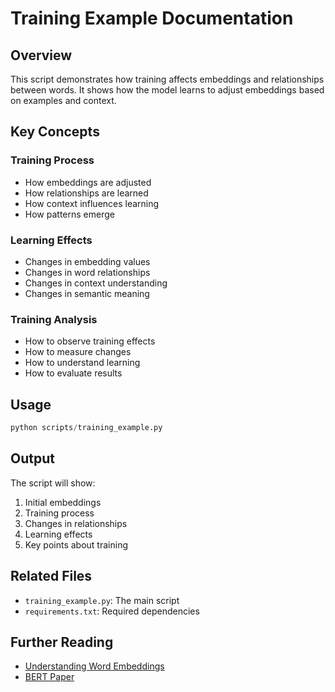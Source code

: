 # Training Example Documentation

## Overview
This script demonstrates how training affects embeddings and relationships between words. It shows how the model learns to adjust embeddings based on examples and context.

## Key Concepts

### Training Process
- How embeddings are adjusted
- How relationships are learned
- How context influences learning
- How patterns emerge

### Learning Effects
- Changes in embedding values
- Changes in word relationships
- Changes in context understanding
- Changes in semantic meaning

### Training Analysis
- How to observe training effects
- How to measure changes
- How to understand learning
- How to evaluate results

## Usage
```python
python scripts/training_example.py
```

## Output
The script will show:
1. Initial embeddings
2. Training process
3. Changes in relationships
4. Learning effects
5. Key points about training

## Related Files
- `training_example.py`: The main script
- `requirements.txt`: Required dependencies

## Further Reading
- [Understanding Word Embeddings](https://www.tensorflow.org/tutorials/text/word_embeddings)
- [BERT Paper](https://arxiv.org/abs/1810.04805) 